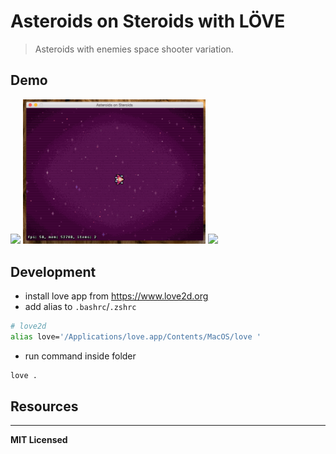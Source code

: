 # Asteroids on Steroids with LÖVE

> Asteroids with enemies space shooter variation.

## Demo

<img src="https://github.com/voronianski-on-games/asteroids-on-steroids-love2d/raw/master/demos/demo1.gif" width="292">
<img src="https://github.com/voronianski-on-games/asteroids-on-steroids-love2d/raw/master/demos/demo2.gif" width="292">
<img src="https://github.com/voronianski-on-games/asteroids-on-steroids-love2d/raw/master/demos/demo3.gif" width="292">

## Development

- install love app from https://www.love2d.org
- add alias to `.bashrc`/`.zshrc`

```bash
# love2d
alias love='/Applications/love.app/Contents/MacOS/love '
```

- run command inside folder 

```bash
love .
```

## Resources

---

**MIT Licensed**
